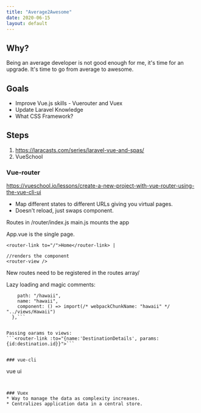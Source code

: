 ```yaml
---
title: "Average2Awesome"
date: 2020-06-15
layout: default
---
```



## Why?

Being an average developer is not good enough for me, it's time for an upgrade. It's time to go from average to awesome.

## Goals
* Improve Vue.js skills - Vuerouter and Vuex
* Update Laravel Knowledge
* What CSS Framework?

## Steps

1.  https://laracasts.com/series/laravel-vue-and-spas/
2. VueSchool

### Vue-router
https://vueschool.io/lessons/create-a-new-project-with-vue-router-using-the-vue-cli-ui
* Map different states to different URLs giving you virtual pages.
* Doesn't reload, just swaps component.

Routes in /router/index.js
main.js mounts the app

App.vue is the single page.
```
<router-link to="/">Home</router-link> |

//renders the component
<router-view />

```

New routes need to be registered in the routes array/


Lazy loading and magic comments:
```{
    path: "/hawaii",
    name: "hawaii",
    component: () => import(/* webpackChunkName: "hawaii" */ "../views/Hawaii")
  },```


Passing oarams to views:
```<router-link :to="{name:'DestinationDetails', params: {id:destination.id}}">```


### vue-cli
```
vue ui
```


### Vuex
* Way to manage the data as complexity increases.
* Centralizes application data in a central store.















